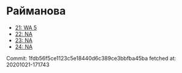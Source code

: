# Райманова
- [21: WA 5](21.md)
- [22: NA](22.md)
- [23: NA](23.md)
- [24: NA](24.md)

Commit: 1fdb56f5ce1123c5e18440d6c389ce3bbfba45ba
 fetched at: 20201021-171743
